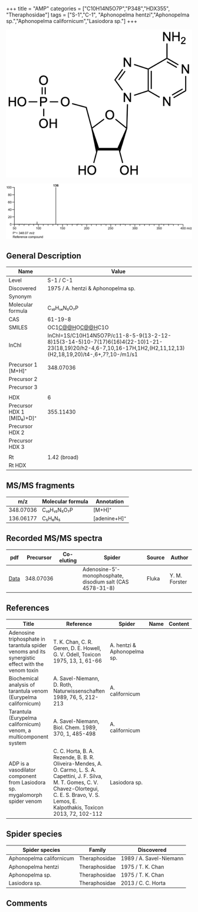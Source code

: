 +++
title = "AMP"
categories = ["C10H14N5O7P","P348","HDX355",
"Theraphosidae"]
tags = ["S-1","C-1",
"Aphonopelma hentzi","Aphonopelma sp.","Aphonopelma californicum","Lasiodora sp."]
+++

![](/img/AMP.png)

![](/img_MSMS/348_AMP.png)

## General Description

| Name                      | Value                              |
|---------------------------|------------------------------------|
| Level                     | S-1 / C-1                                  |
| Discovered                | 1975 / A. hentzi & Aphonopelma sp. |
| Synonym                   |                                    |
| Molecular formula         | C₁₀H₁₄N₅O₇P                        |
| CAS                       | 61-19-8                            |
| SMILES | OC1[C@@H](COP(O)(O)=O)O[C@@H](N2C=NC3=C2N=CN=C3N)C1O  |
| InChI  | InChI=1S/C10H14N5O7P/c11-8-5-9(13-2-12-8)15(3-14-5)10-7(17)6(16)4(22-10)1-21-23(18,19)20/h2-4,6-7,10,16-17H,1H2,(H2,11,12,13)(H2,18,19,20)/t4-,6+,7?,10-/m1/s1  |
|                           |                                    |
| Precursor 1 [M+H]⁺        | 348.07036                          |
| Precursor 2               |                                    |
| Precursor 3               |                                    |
|                           |                                    |
| HDX                       | 6                                  |
| Precursor HDX 1 [M(D₆)+D]⁺ | 355.11430                          |
| Precursor HDX 2           |                                    |
| Precursor HDX 3           |                                    |
|                           |                                    |
| Rt                        | 1.42 (broad)                       |
| Rt HDX                    |                                    |

## MS/MS fragments

| m/z       | Molecular formula | Annotation   |
|-----------|-------------------|--------------|
| 348.07036 | C₁₀H₁₅N₅O₇P       | [M+H]⁺       |
| 136.06177 | C₅H₆N₅            | [adenine+H]⁺ |

## Recorded MS/MS spectra

| pdf                           | Precursor | Co-eluting | Spider                                                    | Source | Author        |
|-------------------------------|-----------|------------|-----------------------------------------------------------|--------|---------------|
| [Data](/pdf/348_AMP_1-42.pdf) | 348.07036 |            | Adenosine-5'-monophosphate, disodium salt (CAS 4578-31-8) | Fluka  | Y. M. Forster |

## References

| Title                                                                                             | Reference                                                                                                                                                                                                       | Spider                      | Name | Content | Link                                                         |
|---------------------------------------------------------------------------------------------------|-----------------------------------------------------------------------------------------------------------------------------------------------------------------------------------------------------------------|-----------------------------|------|---------|--------------------------------------------------------------|
| Adenosine triphosphate in tarantula spider venoms and its synergistic effect with the venom toxin | T. K. Chan, C. R. Geren, D. E. Howell, G. V. Odell, Toxicon 1975, 13, 1, 61-66                                                                                                                                  | A. hentzi & Aphonopelma sp. |      |         | [Link](https://doi.org/10.1016/0041-0101(75)90159-2)         |
| Biochemical analysis of tarantula venom (Eurypelma californicum)                                  | A. Savel-Niemann, D. Roth, Naturwissenschaften 1989, 76, 5, 212-213                                                                                                                                             | A. californicum             |      |         | [Link](https://link.springer.com/article/10.1007/BF00627688) |
| Tarantula (Eurypelma californicum) venom, a multicomponent system                                 | A. Savel-Niemann, Biol. Chem. 1989, 370, 1, 485-498                                                                                                                                                             | A. californicum             |      |         | [Link](https://doi.org/10.1515/bchm3.1989.370.1.485)         |
| ADP is a vasodilator component from Lasiodora sp. mygalomorph spider venom                        | C. C. Horta, B. A. Rezende, B. B. R. Oliveira-Mendes, A. O. Carmo, L. S. A. Capettini, J. F. Silva, M. T. Gomes, C. V. Chavez-Olortegui, C. E. S. Bravo, V. S. Lemos, E. Kalpothakis, Toxicon 2013, 72, 102-112 | Lasiodora sp.             |      |         | [Link](https://doi.org/10.1016/j.toxicon.2013.06.006)        |

## Spider species

| Spider species         | Family        | Discovered           |
|------------------------|---------------|-------------------------|
| Aphonopelma californicum | Theraphosidae | 1989 / A. Savel-Niemann |
| Aphonopelma hentzi     | Theraphosidae | 1975 / T. K. Chan       |
| Aphonopelma sp.        | Theraphosidae | 1975 / T. K. Chan       |
| Lasiodora sp.          | Theraphosidae | 2013 / C. C. Horta      |

## Comments